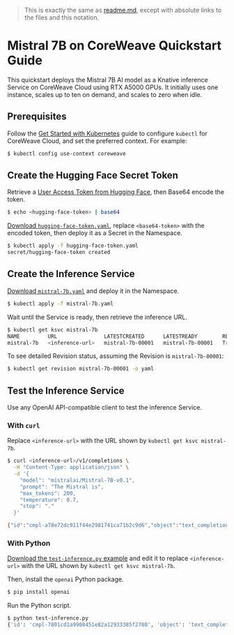 > This is exactly the same as [readme.md](./readme.md), except with absolute links to the files and this notation.

 # Mistral 7B on CoreWeave Quickstart Guide

This quickstart deploys the Mistral 7B AI model as a Knative inference Service on CoreWeave Cloud using RTX A5000 GPUs. It initially uses one instance, scales up to ten on demand, and scales to zero when idle.

## Prerequisites

Follow the [Get Started with Kubernetes](https://docs.coreweave.com/coreweave-kubernetes/getting-started) guide to configure `kubectl` for CoreWeave Cloud, and set the preferred context. For example:

```bash
$ kubectl config use-context coreweave
```

## Create the Hugging Face Secret Token

Retrieve a [User Access Token from Hugging Face](https://huggingface.co/docs/hub/security-tokens), then Base64 encode the token.

```bash
$ echo <hugging-face-token> | base64
```

[Download `hugging-face-token.yaml`](https://github.com/coreweave/doc-examples/blob/main/machine-learning/inference/mistral-7b/hugging-face-token.yaml), replace `<base64-token>` with the encoded token, then deploy it as a Secret in the Namespace.

```bash
$ kubectl apply -f hugging-face-token.yaml
secret/hugging-face-token created
```
## Create the Inference Service

[Download `mistral-7b.yaml`](https://github.com/coreweave/doc-examples/blob/main/machine-learning/inference/mistral-7b/mistral-7b.yaml) and deploy it in the Namespace.

```bash
$ kubectl apply -f mistral-7b.yaml
```

Wait until the Service is ready, then retrieve the inference URL.

```bash
$ kubectl get ksvc mistral-7b
NAME         URL               LATESTCREATED      LATESTREADY        READY   REASON
mistral-7b   <inference-url>   mistral-7b-00001   mistral-7b-00001   True
```

To see detailed Revision status, assuming the Revision is `mistral-7b-00001`:

```bash
$ kubectl get revision mistral-7b-00001 -o yaml
```

## Test the Inference Service

Use any OpenAI API-compatible client to test the inference Service.

### With `curl`

Replace `<inference-url>` with the URL shown by `kubectl get ksvc mistral-7b`.

```bash
$ curl <inference-url>/v1/completions \
  -H "Content-Type: application/json" \
  -d '{
    "model": "mistralai/Mistral-7B-v0.1",
    "prompt": "The Mistral is",
    "max_tokens": 200,
    "temperature": 0.7,
    "stop": "."
  }'

{"id":"cmpl-a78e72dc911f44e2981741ca71b2c9d6","object":"text_completion","created":1696551044,"model":"mistralai/Mistral-7B-v0.1","choices":[{"index":0,"text":" a modern 42-foot sailboat specially designed for the high seas, making it the most advanced in its class","logprobs":null,"finish_reason":"stop"}],"usage":{"prompt_tokens":5,"total_tokens":31,"completion_tokens":26}}
```

### With Python

[Download the `test-inference.py` example](https://github.com/coreweave/doc-examples/blob/main/machine-learning/inference/mistral-7b/test-inference.py) and edit it to replace `<inference-url>` with the URL shown by `kubectl get ksvc mistral-7b`.

Then, install the `openai` Python package.

```bash
$ pip install openai
```

Run the Python script.

```bash
$ python test-inference.py
{'id': 'cmpl-7801cd1a9908451e82a12933385f2780', 'object': 'text_completion', 'created': 1696599387, 'model': 'mistralai/Mistral-7B-v0.1', 'choices': [{'index': 0, 'text': ' a cool wind that blows across the Mediterranean, for many centuries it has been a welcome guest in the South of France', 'logprobs': None, 'finish_reason': 'stop'}], 'usage': {'prompt_tokens': 5, 'total_tokens': 30, 'completion_tokens': 25}}
```
